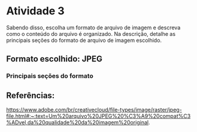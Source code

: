 # Atividade 3
Sabendo disso, escolha um formato de arquivo de imagem e descreva como o conteúdo do arquivo é organizado. Na descrição, detalhe as principais seções do formato de arquivo de imagem escolhido.

## Formato escolhido: JPEG
### Principais seções do formato


## Referências:
https://www.adobe.com/br/creativecloud/file-types/image/raster/jpeg-file.html#:~:text=Um%20arquivo%20JPEG%20%C3%A9%20compat%C3%ADvel,da%20qualidade%20da%20imagem%20original.
